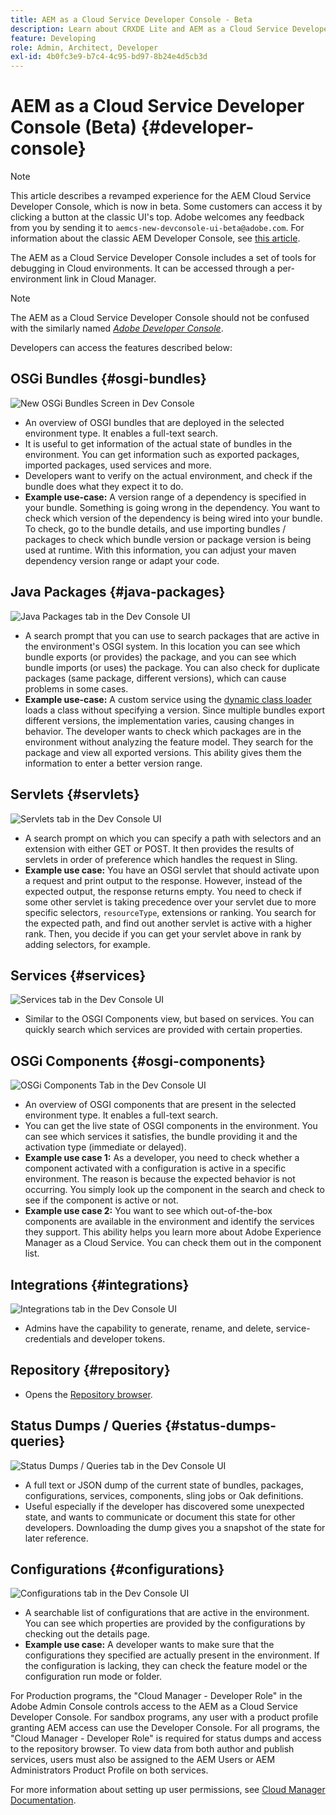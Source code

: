```yaml
---
title: AEM as a Cloud Service Developer Console - Beta
description: Learn about CRXDE Lite and AEM as a Cloud Service Developer Console.
feature: Developing
role: Admin, Architect, Developer
exl-id: 4b0fc3e9-b7c4-4c95-bd97-8b24e4d5cb3d
---
```

# AEM as a Cloud Service Developer Console (Beta) {#developer-console}

>[!NOTE]
>
>This article describes a revamped experience for the AEM Cloud Service Developer Console, which is now in beta. Some customers can access it by clicking a button at the classic UI's top. Adobe welcomes any feedback from you by sending it to `aemcs-new-devconsole-ui-beta@adobe.com`. For information about the classic AEM Developer Console, see [this article](/help/implementing/developing/introduction/development-guidelines.md#crxde-lite-and-developer-console).

The AEM as a Cloud Service Developer Console includes a set of tools for debugging in Cloud environments. It can be accessed through a per-environment link in Cloud Manager.

>[!NOTE]
>The AEM as a Cloud Service Developer Console should not be confused with the similarly named [*Adobe Developer Console*](https://developer.adobe.com/developer-console/).
>


<!--
There are multiple ways of accessing it:

1. Launch from Cloud Manager  

1. Type a url that can be determined by adjusting the Author or Publish service urls as follows:
   ```  
   https://dev-console/-<namespace>.<cluster>.dev.adobeaemcloud.com
   ```  

1. As a shortcut, the following Cloud Manager CLI command can be used to launch the AEM as a Cloud Service Developer Console based on an environment parameter described below:    
   ```
   aio cloudmanager:open-developer-console <ENVIRONMENTID> --programId <PROGRAMID>
   ```
-->

Developers can access the features described below: 

## OSGi Bundles {#osgi-bundles}

![New OSGi Bundles Screen in Dev Console](/help/implementing/developing/introduction/assets/osgi-bundles.png)

* An overview of OSGI bundles that are deployed in the selected environment type. It enables a full-text search. 
* It is useful to get information of the actual state of bundles in the environment. You can get information such as exported packages, imported packages, used services and more. 
* Developers want to verify on the actual environment, and check if the bundle does what they expect it to do. 
* **Example use-case:** A version range of a dependency is specified in your bundle. Something is going wrong in the dependency. You want to check which version of the dependency is being wired into your bundle. To check, go to the bundle details, and use importing bundles / packages to check which bundle version or package version is being used at runtime. With this information, you can adjust your maven dependency version range or adapt your code.

## Java Packages {#java-packages}

![Java Packages tab in the Dev Console UI](/help/implementing/developing/introduction/assets/java-packages-dev-console-ui.png)

* A search prompt that you can use to search packages that are active in the environment's OSGI system. In this location you can see which bundle exports (or provides) the package, and you can see which bundle imports (or uses) the package. You can also check for duplicate packages (same package, different versions), which can cause problems in some cases. 
* **Example use-case:** A custom service using the [dynamic class loader](https://sling.apache.org/apidocs/sling9/org/apache/sling/commons/classloader/DynamicClassLoaderManager.html) loads a class without specifying a version. Since multiple bundles export different versions, the implementation varies, causing changes in behavior. The developer wants to check which packages are in the environment without analyzing the feature model. They search for the package and view all exported versions. This ability gives them the information to enter a better version range. 

## Servlets {#servlets}

![Servlets tab in the Dev Console UI](/help/implementing/developing/introduction/assets/servlets-dev-console-ui.png)

* A search prompt on which you can specify a path with selectors and an extension with either GET or POST. It then provides the results of servlets in order of preference which handles the request in Sling.
* **Example use case:** You have an OSGI servlet that should activate upon a request and print output to the response. However, instead of the expected output, the response returns empty. You need to check if some other servlet is taking precedence over your servlet due to more specific selectors, `resourceType`, extensions or ranking. You search for the expected path, and find out another servlet is active with a higher rank. Then, you decide if you can get your servlet above in rank by adding selectors, for example. 

## Services {#services}

![Services tab in the Dev Console UI](/help/implementing/developing/introduction/assets/services-dev-console.png)

* Similar to the OSGI Components view, but based on services. You can quickly search which services are provided with certain properties. 

## OSGi Components {#osgi-components}

![OSGi Components Tab in the Dev Console UI](/help/implementing/developing/introduction/assets/osgi-components-dev-console.png)

* An overview of OSGI components that are present in the selected environment type. It enables a full-text search. 
* You can get the live state of OSGI components in the environment. You can see which services it satisfies, the bundle providing it and the activation type (immediate or delayed).
* **Example use case 1:** As a developer, you need to check whether a component activated with a configuration is active in a specific environment. The reason is because the expected behavior is not occurring. You simply look up the component in the search and check to see if the component is active or not.
* **Example use case 2:** You want to see which out-of-the-box components are available in the environment and identify the services they support. This ability helps you learn more about Adobe Experience Manager as a Cloud Service. You can check them out in the component list. 

## Integrations {#integrations}

![Integrations tab in the Dev Console UI](/help/implementing/developing/introduction/assets/integrations-dev-console-ui.png)

* Admins have the capability to generate, rename, and delete, service-credentials and developer tokens.

## Repository {#repository}

* Opens the [Repository browser](/help/implementing/developing/tools/repository-browser.md).

## Status Dumps / Queries {#status-dumps-queries}

![Status Dumps / Queries tab in the Dev Console UI](/help/implementing/developing/introduction/assets/status-dumps-queries.png)

* A full text or JSON dump of the current state of bundles, packages, configurations, services, components, sling jobs or Oak definitions.
* Useful especially if the developer has discovered some unexpected state, and wants to communicate or document this state for other developers. Downloading the dump gives you a snapshot of the state for later reference.

## Configurations {#configurations}

![Configurations tab in the Dev Console UI](/help/implementing/developing/introduction/assets/configurations-dev-console.png)

* A searchable list of configurations that are active in the environment. You can see which properties are provided by the configurations by checking out the details page.
* **Example use case:** A developer wants to make sure that the configurations they specified are actually present in the environment. If the configuration is lacking, they can check the feature model or the configuration run mode or folder.

For Production programs, the "Cloud Manager - Developer Role" in the Adobe Admin Console controls access to the AEM as a Cloud Service Developer Console. For sandbox programs, any user with a product profile granting AEM access can use the Developer Console. For all programs, the "Cloud Manager - Developer Role" is required for status dumps and access to the repository browser. To view data from both author and publish services, users must also be assigned to the AEM Users or AEM Administrators Product Profile on both services. 

For more information about setting up user permissions, see [Cloud Manager Documentation](https://experienceleague.adobe.com/en/docs/experience-manager-cloud-manager/content/requirements/users-and-roles).

